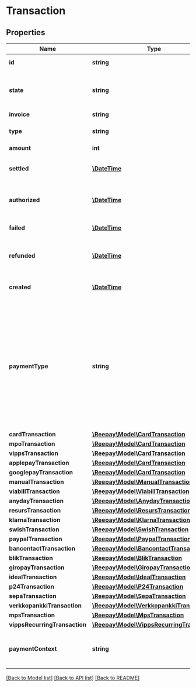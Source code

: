 # Transaction

## Properties
 Name                          | Type                                                                        | Description                                                                                                                                                                                                                                                                                                                                                                                                                                                                                                                                                                                                                                                                                                          | Notes      
-------------------------------|-----------------------------------------------------------------------------|----------------------------------------------------------------------------------------------------------------------------------------------------------------------------------------------------------------------------------------------------------------------------------------------------------------------------------------------------------------------------------------------------------------------------------------------------------------------------------------------------------------------------------------------------------------------------------------------------------------------------------------------------------------------------------------------------------------------|------------
 **id**                        | **string**                                                                  | Transaction id assigned by Reepay                                                                                                                                                                                                                                                                                                                                                                                                                                                                                                                                                                                                                                                                                    |
 **state**                     | **string**                                                                  | State of the transaction, one of the following: &#x60;pending&#x60;, &#x60;processing&#x60;, &#x60;authorized&#x60;, &#x60;settled&#x60;, &#x60;refunded&#x60;, &#x60;failed&#x60;, &#x60;cancelled&#x60;                                                                                                                                                                                                                                                                                                                                                                                                                                                                                                            |
 **invoice**                   | **string**                                                                  | Invoice handle                                                                                                                                                                                                                                                                                                                                                                                                                                                                                                                                                                                                                                                                                                       |
 **type**                      | **string**                                                                  | Transaction type, one of the following: &#x60;settle&#x60;, &#x60;refund&#x60;, &#x60;authorization&#x60;                                                                                                                                                                                                                                                                                                                                                                                                                                                                                                                                                                                                            |
 **amount**                    | **int**                                                                     | The transaction amount                                                                                                                                                                                                                                                                                                                                                                                                                                                                                                                                                                                                                                                                                               |
 **settled**                   | [**\DateTime**](\DateTime.md)                                               | When the transaction was settled, in [ISO-8601](http://en.wikipedia.org/wiki/ISO_8601) extended offset date-time format.                                                                                                                                                                                                                                                                                                                                                                                                                                                                                                                                                                                             | [optional] 
 **authorized**                | [**\DateTime**](\DateTime.md)                                               | When the transaction was authorized, in [ISO-8601](http://en.wikipedia.org/wiki/ISO_8601) extended offset date-time format.                                                                                                                                                                                                                                                                                                                                                                                                                                                                                                                                                                                          | [optional] 
 **failed**                    | [**\DateTime**](\DateTime.md)                                               | When the transaction failed, in [ISO-8601](http://en.wikipedia.org/wiki/ISO_8601) extended offset date-time format.                                                                                                                                                                                                                                                                                                                                                                                                                                                                                                                                                                                                  | [optional] 
 **refunded**                  | [**\DateTime**](\DateTime.md)                                               | When the transaction was refunded, in [ISO-8601](http://en.wikipedia.org/wiki/ISO_8601) extended offset date-time format.                                                                                                                                                                                                                                                                                                                                                                                                                                                                                                                                                                                            | [optional] 
 **created**                   | [**\DateTime**](\DateTime.md)                                               | Date when the transaction was created. In [ISO-8601](http://en.wikipedia.org/wiki/ISO_8601) extended offset date-time format.                                                                                                                                                                                                                                                                                                                                                                                                                                                                                                                                                                                        |
 **paymentType**               | **string**                                                                  | Payment type for transaction, either: &#x60;card&#x60;, &#x60;mpo&#x60;, &#x60;mobilepay&#x60;, &#x60;vipps&#x60;, &#x60;vipps_recurring&#x60;, &#x60;swish&#x60;, &#x60;viabill&#x60;, &#x60;anyday&#x60;, &#x60;manual&#x60;, &#x60;applepay&#x60;, &#x60;googlepay&#x60;, &#x60;paypal&#x60;, &#x60;klarna_pay_now&#x60;, &#x60;klarna_pay_later&#x60;, &#x60;klarna_slice_it&#x60;, &#x60;klarna_direct_bank_transfer&#x60;, &#x60;klarna_direct_debit&#x60;, &#x60;resurs&#x60;, &#x60;mobilepay_subscriptions&#x60;, &#x60;emv_token&#x60;, &#x60;bcmc&#x60;, &#x60;blik&#x60;, &#x60;pp_blik_oc&#x60;, &#x60;giropay&#x60;, &#x60;ideal&#x60;, &#x60;p24&#x60;, &#x60;sepa&#x60;, or &#x60;verkkopankki&#x60; |
 **cardTransaction**           | [**\Reepay\Model\CardTransaction**](CardTransaction.md)                     |                                                                                                                                                                                                                                                                                                                                                                                                                                                                                                                                                                                                                                                                                                                      | [optional] 
 **mpoTransaction**            | [**\Reepay\Model\CardTransaction**](CardTransaction.md)                     |                                                                                                                                                                                                                                                                                                                                                                                                                                                                                                                                                                                                                                                                                                                      | [optional] 
 **vippsTransaction**          | [**\Reepay\Model\CardTransaction**](CardTransaction.md)                     |                                                                                                                                                                                                                                                                                                                                                                                                                                                                                                                                                                                                                                                                                                                      | [optional] 
 **applepayTransaction**       | [**\Reepay\Model\CardTransaction**](CardTransaction.md)                     |                                                                                                                                                                                                                                                                                                                                                                                                                                                                                                                                                                                                                                                                                                                      | [optional] 
 **googlepayTransaction**      | [**\Reepay\Model\CardTransaction**](CardTransaction.md)                     |                                                                                                                                                                                                                                                                                                                                                                                                                                                                                                                                                                                                                                                                                                                      | [optional] 
 **manualTransaction**         | [**\Reepay\Model\ManualTransaction**](ManualTransaction.md)                 |                                                                                                                                                                                                                                                                                                                                                                                                                                                                                                                                                                                                                                                                                                                      | [optional] 
 **viabillTransaction**        | [**\Reepay\Model\ViabillTransaction**](ViabillTransaction.md)               |                                                                                                                                                                                                                                                                                                                                                                                                                                                                                                                                                                                                                                                                                                                      | [optional] 
 **anydayTransaction**         | [**\Reepay\Model\AnydayTransaction**](AnydayTransaction.md)                 |                                                                                                                                                                                                                                                                                                                                                                                                                                                                                                                                                                                                                                                                                                                      | [optional] 
 **resursTransaction**         | [**\Reepay\Model\ResursTransaction**](ResursTransaction.md)                 |                                                                                                                                                                                                                                                                                                                                                                                                                                                                                                                                                                                                                                                                                                                      | [optional] 
 **klarnaTransaction**         | [**\Reepay\Model\KlarnaTransaction**](KlarnaTransaction.md)                 |                                                                                                                                                                                                                                                                                                                                                                                                                                                                                                                                                                                                                                                                                                                      | [optional] 
 **swishTransaction**          | [**\Reepay\Model\SwishTransaction**](SwishTransaction.md)                   |                                                                                                                                                                                                                                                                                                                                                                                                                                                                                                                                                                                                                                                                                                                      | [optional] 
 **paypalTransaction**         | [**\Reepay\Model\PaypalTransaction**](PaypalTransaction.md)                 |                                                                                                                                                                                                                                                                                                                                                                                                                                                                                                                                                                                                                                                                                                                      | [optional] 
 **bancontactTransaction**     | [**\Reepay\Model\BancontactTransaction**](BancontactTransaction.md)         |                                                                                                                                                                                                                                                                                                                                                                                                                                                                                                                                                                                                                                                                                                                      | [optional] 
 **blikTransaction**           | [**\Reepay\Model\BlikTransaction**](BlikTransaction.md)                     |                                                                                                                                                                                                                                                                                                                                                                                                                                                                                                                                                                                                                                                                                                                      | [optional] 
 **giropayTransaction**        | [**\Reepay\Model\GiropayTransaction**](GiropayTransaction.md)               |                                                                                                                                                                                                                                                                                                                                                                                                                                                                                                                                                                                                                                                                                                                      | [optional] 
 **idealTransaction**          | [**\Reepay\Model\IdealTransaction**](IdealTransaction.md)                   |                                                                                                                                                                                                                                                                                                                                                                                                                                                                                                                                                                                                                                                                                                                      | [optional] 
 **p24Transaction**            | [**\Reepay\Model\P24Transaction**](P24Transaction.md)                       |                                                                                                                                                                                                                                                                                                                                                                                                                                                                                                                                                                                                                                                                                                                      | [optional] 
 **sepaTransaction**           | [**\Reepay\Model\SepaTransaction**](SepaTransaction.md)                     |                                                                                                                                                                                                                                                                                                                                                                                                                                                                                                                                                                                                                                                                                                                      | [optional] 
 **verkkopankkiTransaction**   | [**\Reepay\Model\VerkkopankkiTransaction**](VerkkopankkiTransaction.md)     |                                                                                                                                                                                                                                                                                                                                                                                                                                                                                                                                                                                                                                                                                                                      | [optional] 
 **mpsTransaction**            | [**\Reepay\Model\MpsTransaction**](MpsTransaction.md)                       |                                                                                                                                                                                                                                                                                                                                                                                                                                                                                                                                                                                                                                                                                                                      | [optional] 
 **vippsRecurringTransaction** | [**\Reepay\Model\VippsRecurringTransaction**](VippsRecurringTransaction.md) |                                                                                                                                                                                                                                                                                                                                                                                                                                                                                                                                                                                                                                                                                                                      | [optional] 
 **paymentContext**            | **string**                                                                  | Payment context describing if the transaction is customer or merchant initiated, one of the following values: &#x60;cit&#x60;, &#x60;mit&#x60;, &#x60;cit_cof&#x60;                                                                                                                                                                                                                                                                                                                                                                                                                                                                                                                                                  | [optional] 

[[Back to Model list]](../../README.md#documentation-for-models) [[Back to API list]](../../README.md#documentation-for-api-endpoints) [[Back to README]](../../README.md)

